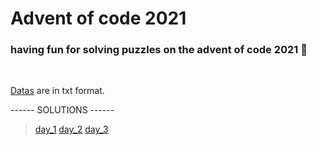 # Advent of code 2021
<h3>having fun for solving puzzles on the advent of code 2021 🎅</h3><br>

[Datas](src/main/resources/datatxt) are in txt format.

------ SOLUTIONS ------

> [day_1](src/main/java/com/hatcattt/aoc2021/puzzles/Day1.java)
> [day_2](src/main/java/com/hatcattt/aoc2021/puzzles/Day2.java)
> [day_3](src/main/java/com/hatcattt/aoc2021/puzzles/Day3.java)
